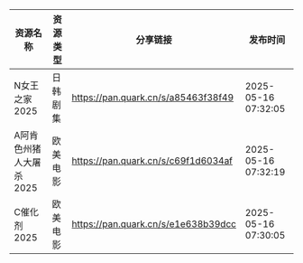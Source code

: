 | 资源名称           | 资源类型 | 分享链接                                | 发布时间                |
| -------------- | ---- | ----------------------------------- | ------------------- |
| N女王之家2025      | 日韩剧集 | https://pan.quark.cn/s/a85463f38f49 | 2025-05-16 07:32:05 |
| A阿肯色州猪人大屠杀2025 | 欧美电影 | https://pan.quark.cn/s/c69f1d6034af | 2025-05-16 07:32:19 |
| C催化剂2025       | 欧美电影 | https://pan.quark.cn/s/e1e638b39dcc | 2025-05-16 07:30:05 |

